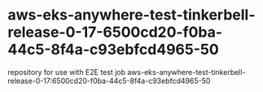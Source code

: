 # aws-eks-anywhere-test-tinkerbell-release-0-17-6500cd20-f0ba-44c5-8f4a-c93ebfcd4965-50
repository for use with E2E test job aws-eks-anywhere-test-tinkerbell-release-0-17:6500cd20-f0ba-44c5-8f4a-c93ebfcd4965-50
